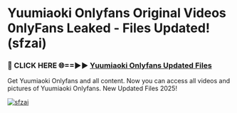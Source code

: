 # Yuumiaoki Onlyfans Original Videos 0nlyFans Leaked - Files Updated! (sfzai)

<h3>🔴 CLICK HERE 🌐==►► <a href="https://tinyurl.com/2m67pmp6" rel="nofollow">Yuumiaoki Onlyfans Updated Files</a></h3>

Get Yuumiaoki Onlyfans and all content. Now you can access all videos and pictures of Yuumiaoki Onlyfans. New Updated Files 2025!

[![sfzai](https://i.imgur.com/H4QAA4z.gif)](https://tinyurl.com/2m67pmp6)